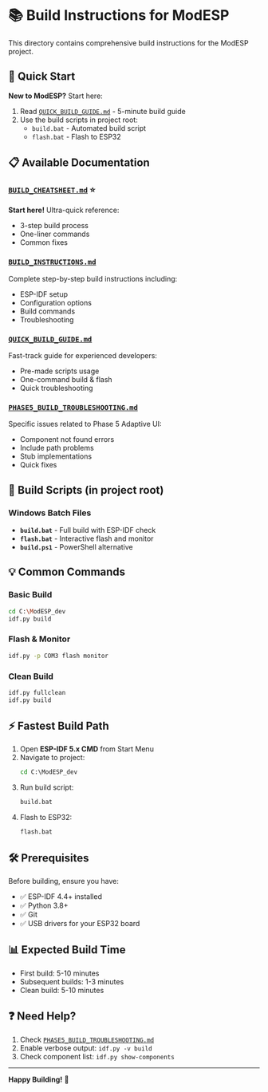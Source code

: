 # 📚 Build Instructions for ModESP

This directory contains comprehensive build instructions for the ModESP project.

## 🚀 Quick Start

**New to ModESP?** Start here:
1. Read [`QUICK_BUILD_GUIDE.md`](QUICK_BUILD_GUIDE.md) - 5-minute build guide
2. Use the build scripts in project root:
   - `build.bat` - Automated build script
   - `flash.bat` - Flash to ESP32

## 📋 Available Documentation

### [`BUILD_CHEATSHEET.md`](BUILD_CHEATSHEET.md) ⭐
**Start here!** Ultra-quick reference:
- 3-step build process
- One-liner commands
- Common fixes

### [`BUILD_INSTRUCTIONS.md`](BUILD_INSTRUCTIONS.md)
Complete step-by-step build instructions including:
- ESP-IDF setup
- Configuration options
- Build commands
- Troubleshooting

### [`QUICK_BUILD_GUIDE.md`](QUICK_BUILD_GUIDE.md)
Fast-track guide for experienced developers:
- Pre-made scripts usage
- One-command build & flash
- Quick troubleshooting

### [`PHASE5_BUILD_TROUBLESHOOTING.md`](PHASE5_BUILD_TROUBLESHOOTING.md)
Specific issues related to Phase 5 Adaptive UI:
- Component not found errors
- Include path problems
- Stub implementations
- Quick fixes

## 🔧 Build Scripts (in project root)

### Windows Batch Files
- **`build.bat`** - Full build with ESP-IDF check
- **`flash.bat`** - Interactive flash and monitor
- **`build.ps1`** - PowerShell alternative

## 💡 Common Commands

### Basic Build
```bash
cd C:\ModESP_dev
idf.py build
```

### Flash & Monitor
```bash
idf.py -p COM3 flash monitor
```

### Clean Build
```bash
idf.py fullclean
idf.py build
```

## ⚡ Fastest Build Path

1. Open **ESP-IDF 5.x CMD** from Start Menu
2. Navigate to project:
   ```cmd
   cd C:\ModESP_dev
   ```
3. Run build script:
   ```cmd
   build.bat
   ```
4. Flash to ESP32:
   ```cmd
   flash.bat
   ```

## 🛠️ Prerequisites

Before building, ensure you have:
- ✅ ESP-IDF 4.4+ installed
- ✅ Python 3.8+ 
- ✅ Git
- ✅ USB drivers for your ESP32 board

## 📊 Expected Build Time

- First build: 5-10 minutes
- Subsequent builds: 1-3 minutes
- Clean build: 5-10 minutes

## ❓ Need Help?

1. Check [`PHASE5_BUILD_TROUBLESHOOTING.md`](PHASE5_BUILD_TROUBLESHOOTING.md)
2. Enable verbose output: `idf.py -v build`
3. Check component list: `idf.py show-components`

---

**Happy Building!** 🚀
